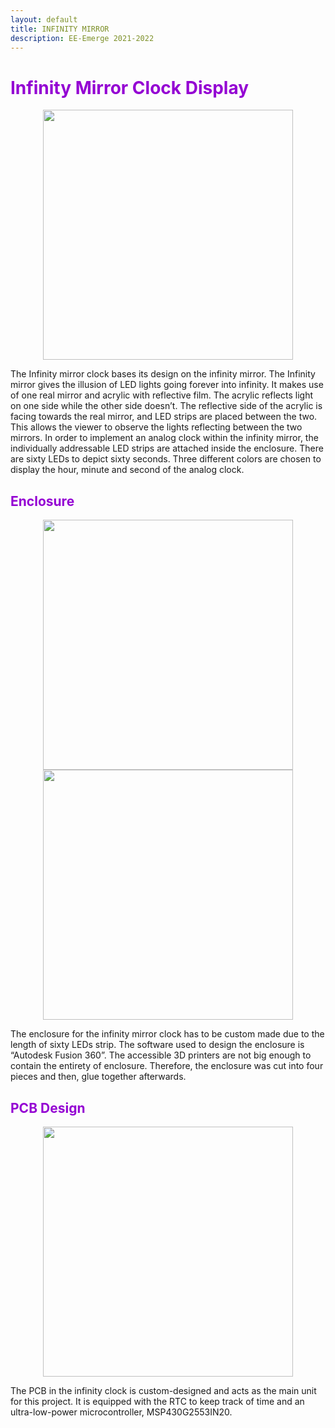 ```yaml
---
layout: default
title: INFINITY MIRROR
description: EE-Emerge 2021-2022
---
```


<h1 style="color:darkviolet;">Infinity Mirror Clock Display</h1>

<p align = "center">
<img src="{{site.baseurl}}/assets/images/infinityclockdisplay.png" width="400">
 </p>

The Infinity mirror clock bases its design on the infinity mirror. The Infinity mirror gives the illusion of LED lights going forever into infinity.  It makes use of one real mirror and acrylic with reflective film. The acrylic reflects light on one side while the other side doesn’t. The reflective side of the acrylic is facing towards the real mirror, and LED strips are placed between the two. This allows the viewer to observe the lights reflecting between the two mirrors. 
In order to implement an analog clock within the infinity mirror, the individually addressable LED strips are attached inside the enclosure. There are sixty LEDs to depict sixty seconds. Three different colors are chosen to display the hour, minute and second of the analog clock. 

<h2 style="color:darkviolet;">Enclosure</h2>

<p align = "center">
  <img src="{{site.baseurl}}/assets/images/InfinityMirrorEnclosure.png" width="400">
  <img src="{{site.baseurl}}/assets/images/infinitymirrorenclosurecutv3.png" width="400">
  </p>

The enclosure for the infinity mirror clock has to be custom made due to the length of sixty LEDs strip. The software used to design the enclosure is “Autodesk Fusion 360”. The accessible 3D printers are not big enough to contain the entirety of enclosure. Therefore, the enclosure was cut into four pieces and then, glue together afterwards.

<h2 style="color:darkviolet;">PCB Design</h2>

<p align = "center">
<img src="{{site.baseurl}}/assets/images/Main PCB.jpg" width="400">
 </p>

The PCB in the infinity clock is custom-designed and acts as the main unit for this project. It is equipped with the RTC to keep track of time and an ultra-low-power microcontroller, MSP430G2553IN20.
